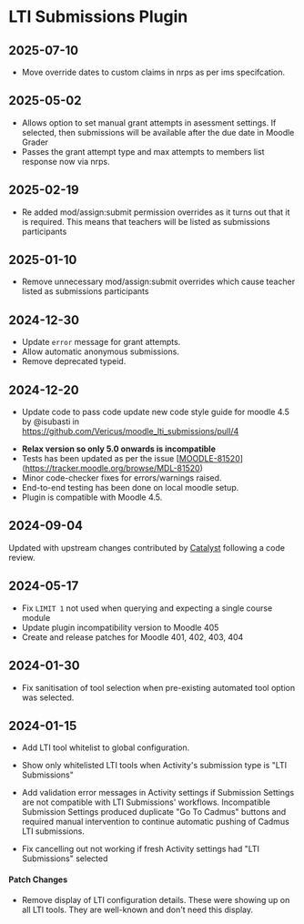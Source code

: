 # LTI Submissions Plugin

## 2025-07-10
- Move override dates to custom claims in nrps as per ims specifcation.

## 2025-05-02
- Allows option to set manual grant attempts in asessment settings. If selected, then submissions will be available after the due date in Moodle Grader
- Passes the grant attempt type and max attempts to members list response now via nrps.

## 2025-02-19

- Re added mod/assign:submit permission overrides as it turns out that it is required. This means that teachers will be listed as submissions participants

## 2025-01-10

- Remove unnecessary mod/assign:submit overrides which cause teacher listed as submissions participants

## 2024-12-30

- Update `error` message for grant attempts.
- Allow automatic anonymous submissions.
- Remove deprecated typeid.

## 2024-12-20

- Update code to pass code update new code style guide for moodle 4.5 by @isubasti in https://github.com/Vericus/moodle_lti_submissions/pull/4

* **Relax version so only 5.0 onwards is incompatible**
* Tests has been updated as per the issue [[MOODLE-81520](https://tracker.moodle.org/browse/MDL-81520)](https://tracker.moodle.org/browse/MDL-81520)
* Minor code-checker fixes for errors/warnings raised.
* End-to-end testing has been done on local moodle setup.
* Plugin is compatible with Moodle 4.5.

## 2024-09-04

Updated with upstream changes contributed by [Catalyst](https://www.catalyst-au.net/solutions/moodle) following a code review.

## 2024-05-17

- Fix `LIMIT 1` not used when querying and expecting a single course module
- Update plugin incompatibility version to Moodle 405
- Create and release patches for Moodle 401, 402, 403, 404

## 2024-01-30

- Fix sanitisation of tool selection when pre-existing automated tool option was selected.

## 2024-01-15

- Add LTI tool whitelist to global configuration.

- Show only whitelisted LTI tools when Activity's submission type is "LTI Submissions"

- Add validation error messages in Activity settings if Submission Settings are not compatible with LTI Submissions' workflows. Incompatible Submission Settings produced duplicate "Go To Cadmus" buttons and required manual intervention to continue automatic pushing of Cadmus LTI submissions.

- Fix cancelling out not working if fresh Activity settings had "LTI Submissions" selected

#### Patch Changes

- Remove display of LTI configuration details. These were showing up on all LTI tools. They are well-known and don't need this display.
